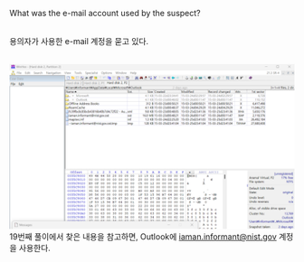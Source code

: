 What was the e-mail account used by the suspect?<br><br>

용의자가 사용한 e-mail 계정을 묻고 있다.<br><br>

![<alt text>](1.png)<br>
19번째 풀이에서 찾은 내용을 참고하면, Outlook에 iaman.informant@nist.gov 계정을 사용한다.
